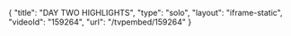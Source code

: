 {
    "title": "DAY TWO HIGHLIGHTS",
    "type": "solo",
    "layout": "iframe-static",
    "videoId": "159264",
    "url": "\/tvpembed\/159264"
}